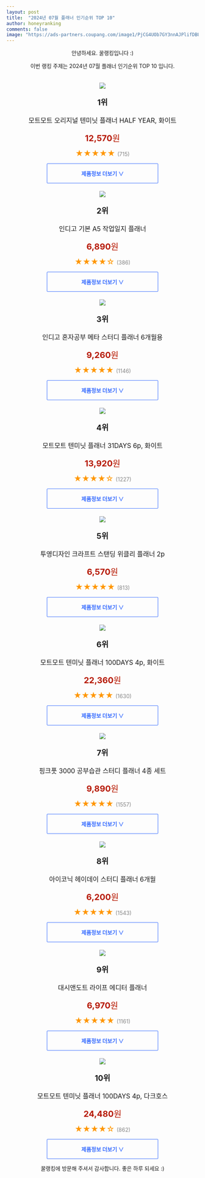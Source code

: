 ```yaml
---
layout: post
title:  "2024년 07월 플래너 인기순위 TOP 10"
author: honeyranking
comments: false
image: "https://ads-partners.coupang.com/image1/PjCG4UOb7GY3nnAJPlifDBUoCl3p8YDJW7WnOAPYkLGWJjKjpGHbYucssoqrW0Q7ym41B2HErpGXwF8yQmP49d_3Ke0phGfYiMN5N53JE6NvZ_4SFvxbFjAQ9IL9bQ_G1HrZPukt72FaGjRnQu8rYm5cEjJ4yFCx6n4k9cqkcApLvT1Dr0f2KMNTaKKBU13aCzoenhtHdVqUfRzEByKS1Bv2CYF1dNbcmv_MmmvgTPvDy1B-noCgmGsjwF-29bHi0kWUMcB2aNRBXSYSqw9q1xyoaOnxUcZGcFhxWiY3og=="
---
```

<p style="text-align: center;">안녕하세요. 꿀랭킹입니다 :)</p>
<p style="text-align: center;">이번 랭킹 주제는 2024년 07월 플래너 인기순위 TOP 10 입니다.</p><center><img src="https://ads-partners.coupang.com/image1/PjCG4UOb7GY3nnAJPlifDBUoCl3p8YDJW7WnOAPYkLGWJjKjpGHbYucssoqrW0Q7ym41B2HErpGXwF8yQmP49d_3Ke0phGfYiMN5N53JE6NvZ_4SFvxbFjAQ9IL9bQ_G1HrZPukt72FaGjRnQu8rYm5cEjJ4yFCx6n4k9cqkcApLvT1Dr0f2KMNTaKKBU13aCzoenhtHdVqUfRzEByKS1Bv2CYF1dNbcmv_MmmvgTPvDy1B-noCgmGsjwF-29bHi0kWUMcB2aNRBXSYSqw9q1xyoaOnxUcZGcFhxWiY3og==" style="margin-top:20px" /></center><p style="text-align: center; font-size: 20px"><b>1위</b></p><p style="text-align: center; font-size: 17px">모트모트 오리지널 텐미닛 플래너 HALF YEAR, 화이트</p><p style="text-align: center;"><span style="color: #b61800; font-size: 22px;"><b>12,570</b>원</span></p><p style="text-align: center;"><span style="color: #ff9600; font-size: 20px;">★★★★★ </span><span style="color: #878787;">(715)</span></p><center><a href="https://link.coupang.com/re/AFFSDP?lptag=AF3899140&subid=honeyrank&pageKey=1290972181&itemId=2302102930&vendorItemId=70299022170&traceid=V0-153-699f8b97aa1d16dd&clickBeacon=08c55370-48a8-11ef-a4ab-68eadd6c816c%7E3&requestid=20240723130001002039539194&token=31850C%7CMIXED"><div style="font-size: 14px; display: inline-block; padding: 15px 90px; color: #346aff; border-radius: 2px; border: 1px solid #346aff; cursor: pointer;"><b>제품정보 더보기 &or;</b></div></a></center><center><img src="https://ads-partners.coupang.com/image1/9Lfn-6abAMxkmjh99N7jovzdf7rpjtwwuCnTrVUyC3a_ziK5O5KJngHtcoMTgbsiuRzkV-QP39BA6M_DEchTJZq9fsyDF5O5tJ448ZIsQmUd341bx-Sifn_-RaS9M_5P0GTf0OqnpaWCw1x32whhKl5Qo3XAV4V1DQ68uQNCkukmJf8os0fJ1jO4a_EcCx8muKn2uuASrXrRSre0TaleWh2oY_L7bpohmP0DnaWGWFwuC6l8EOKyhiZQagHcY3xitNH3QQ4-Hufj9ezAGub86so8Tw==" style="margin-top:20px" /></center><p style="text-align: center; font-size: 20px"><b>2위</b></p><p style="text-align: center; font-size: 17px">인디고 기본 A5 작업일지 플래너</p><p style="text-align: center;"><span style="color: #b61800; font-size: 22px;"><b>6,890</b>원</span></p><p style="text-align: center;"><span style="color: #ff9600; font-size: 20px;">★★★★☆ </span><span style="color: #878787;">(386)</span></p><center><a href="https://link.coupang.com/re/AFFSDP?lptag=AF3899140&subid=honeyrank&pageKey=6553346783&itemId=14638417576&vendorItemId=81879921243&traceid=V0-153-4590622237b7e2df&requestid=20240723130001002039539194&token=31850C%7CMIXED"><div style="font-size: 14px; display: inline-block; padding: 15px 90px; color: #346aff; border-radius: 2px; border: 1px solid #346aff; cursor: pointer;"><b>제품정보 더보기 &or;</b></div></a></center><center><img src="https://ads-partners.coupang.com/image1/uagi86dV_vknPguPuYTdSoSE1Dk_xjQHFwsUv867ibujF4tli81Kmzu48sDM4yxLIC0hIHbSlW4b-lJR80BvZx78FV58ry7FT0LSBgh2FK6VPr7Bj-sEPiHxqU8P4l_TgEXvbqZOHfAq_wHfsxUe-cCwZjPs6RtqeuPp7N9tvNXGZ5dtdRfB7NZjBYJ8Em4Ij9PWGAffcYwtG67aHxdxo4v8p4WZXwWAq7psMTPeAtqzW3t4XKOfy2P0qT5pGW0QNonE50h54DpAb_wApwNE1vE2jgQ3FmSslZeh2HFOjKHFa-P1dffMkq0B" style="margin-top:20px" /></center><p style="text-align: center; font-size: 20px"><b>3위</b></p><p style="text-align: center; font-size: 17px">인디고 혼자공부 메타 스터디 플래너 6개월용</p><p style="text-align: center;"><span style="color: #b61800; font-size: 22px;"><b>9,260</b>원</span></p><p style="text-align: center;"><span style="color: #ff9600; font-size: 20px;">★★★★★ </span><span style="color: #878787;">(1146)</span></p><center><a href="https://link.coupang.com/re/AFFSDP?lptag=AF3899140&subid=honeyrank&pageKey=6305699737&itemId=13061739573&vendorItemId=90302017966&traceid=V0-153-381458ef88652727&requestid=20240723130001002039539194&token=31850C%7CMIXED"><div style="font-size: 14px; display: inline-block; padding: 15px 90px; color: #346aff; border-radius: 2px; border: 1px solid #346aff; cursor: pointer;"><b>제품정보 더보기 &or;</b></div></a></center><center><img src="https://ads-partners.coupang.com/image1/I2IeaZbJvtahGATjI0NLwm3sAzOCd7kieZkOLneMLYKWbm8oyhdrfMzRc6gVt3vsmSTJbE62ZgQ1DqdTQYvQaS1kJ6qQEli6HYDKIWGW7N6VkX3F_zNk-jO80RUZ-qt0VfTSAvuaFgGo1v7OFCfUt7n-yqLQPppEFPIufCib1eeJh0klBalzw4rkqgBmPeqmmT_hLbE5EgkxNGymJEMYYGWwQQuVyPpbCsS3_n3KxoNQdYkYTjlvjNChonVQqP3MmnSeoqOs1KyiCftfpXO30Ph_wan7b_29XFcqXsw=" style="margin-top:20px" /></center><p style="text-align: center; font-size: 20px"><b>4위</b></p><p style="text-align: center; font-size: 17px">모트모트 텐미닛 플래너 31DAYS 6p, 화이트</p><p style="text-align: center;"><span style="color: #b61800; font-size: 22px;"><b>13,920</b>원</span></p><p style="text-align: center;"><span style="color: #ff9600; font-size: 20px;">★★★★☆ </span><span style="color: #878787;">(1227)</span></p><center><a href="https://link.coupang.com/re/AFFSDP?lptag=AF3899140&subid=honeyrank&pageKey=5484499797&itemId=8471138766&vendorItemId=75758701811&traceid=V0-153-d0c3d7b19f3e57b0&clickBeacon=08c55370-48a8-11ef-ae08-0e6d6ef0d2e7%7E3&requestid=20240723130001002039539194&token=31850C%7CMIXED"><div style="font-size: 14px; display: inline-block; padding: 15px 90px; color: #346aff; border-radius: 2px; border: 1px solid #346aff; cursor: pointer;"><b>제품정보 더보기 &or;</b></div></a></center><center><img src="https://ads-partners.coupang.com/image1/sU_3X8OYcqeevF2JsTBHuRIM1y-TKzAhdwYSSdBII82rYMrfSiOvcsnJWPTW77vyAv3GCj-7qb2A5xIkpjCHcHSd5c30glgwhwNQi9FONTeTmfzb9yrA0ewcRJ3rNXXHTL4bcUFTFch5B1Q4S7hSj8rT1nIATJ-y7rVdRTcx7XLPXLB-Ckp9sy91v7LXr22_HuvrRrnixS8rMKUY4ZHN_6GhPUKsMaDfSP0ZtjEro_TUNFS6y-qoW_9o63-ZKFQt98PQXuA4jDYN9BvWPLo0QID2XTAsLyuwyuw9KL0_VrXq5YgJV0r9II-2DA==" style="margin-top:20px" /></center><p style="text-align: center; font-size: 20px"><b>5위</b></p><p style="text-align: center; font-size: 17px">투영디자인 크라프트 스탠딩 위클리 플래너 2p</p><p style="text-align: center;"><span style="color: #b61800; font-size: 22px;"><b>6,570</b>원</span></p><p style="text-align: center;"><span style="color: #ff9600; font-size: 20px;">★★★★★ </span><span style="color: #878787;">(813)</span></p><center><a href="https://link.coupang.com/re/AFFSDP?lptag=AF3899140&subid=honeyrank&pageKey=37855028&itemId=139714872&vendorItemId=3299635032&traceid=V0-153-92e0ea4b8296493c&requestid=20240723130001002039539194&token=31850C%7CMIXED"><div style="font-size: 14px; display: inline-block; padding: 15px 90px; color: #346aff; border-radius: 2px; border: 1px solid #346aff; cursor: pointer;"><b>제품정보 더보기 &or;</b></div></a></center><center><img src="https://ads-partners.coupang.com/image1/d2NJEhZAHHit6cfNd1ajmWRL8u_iAYEfsJk_EJkWEGEikxeqrw1_rKt5Wkc40ymEn73eyVdGHcs8G7iokO_4XeZY4sy8IzrMj7QZ9VRGv2_RNfpe0OOllRul_MMkP6hr944LMK7qRxPRHFXW21cI5Wyo0WghD848x_MWIgcoCBXc4om2-MaVQT7JRB60fyy4nPAFlAfiBcJZ6wfuvzDubgdUaie1VKi39_8qDje-j1iz_2swzWoT4Z9Fpvf5hfrKNIofXLi5VVRn6VtmB-mLiedmK1bsqkQ6v2qsX9g=" style="margin-top:20px" /></center><p style="text-align: center; font-size: 20px"><b>6위</b></p><p style="text-align: center; font-size: 17px">모트모트 텐미닛 플래너 100DAYS 4p, 화이트</p><p style="text-align: center;"><span style="color: #b61800; font-size: 22px;"><b>22,360</b>원</span></p><p style="text-align: center;"><span style="color: #ff9600; font-size: 20px;">★★★★★ </span><span style="color: #878787;">(1630)</span></p><center><a href="https://link.coupang.com/re/AFFSDP?lptag=AF3899140&subid=honeyrank&pageKey=5484500138&itemId=8471140244&vendorItemId=75758703472&traceid=V0-153-d8fd3a137baf2571&clickBeacon=08c55370-48a8-11ef-83bd-5a91a605a53f%7E3&requestid=20240723130001002039539194&token=31850C%7CMIXED"><div style="font-size: 14px; display: inline-block; padding: 15px 90px; color: #346aff; border-radius: 2px; border: 1px solid #346aff; cursor: pointer;"><b>제품정보 더보기 &or;</b></div></a></center><center><img src="https://ads-partners.coupang.com/image1/bVeO2ahIMqYhnw_1besFlAKtB_zDvutZQaJj3D7mcZulTc7k9h2uMZ5Cf7qYmcb2VNawNighItmnBJvaNT69LCOZenRIeHrTsNruz78X79sr-Oss3b1Zow617qYpySBYqzUfuChIb3nLwuUge1S_mMOVlbfi9-7gUpiBO4t6R4s1ZW8RjHGhAVWhQ7Vr4ozfLYE-t20mk-AQdzBf0VUnwlwTDJp4cHbLu5_escLR_7re8hK_bhe61y6UQMlzdpU0JHtV2hPVnRysWQz6J_KKMHeyl48h46G2wwne" style="margin-top:20px" /></center><p style="text-align: center; font-size: 20px"><b>7위</b></p><p style="text-align: center; font-size: 17px">핑크풋 3000 공부습관 스터디 플래너 4종 세트</p><p style="text-align: center;"><span style="color: #b61800; font-size: 22px;"><b>9,890</b>원</span></p><p style="text-align: center;"><span style="color: #ff9600; font-size: 20px;">★★★★★ </span><span style="color: #878787;">(1557)</span></p><center><a href="https://link.coupang.com/re/AFFSDP?lptag=AF3899140&subid=honeyrank&pageKey=1329883121&itemId=2353798507&vendorItemId=70350276133&traceid=V0-153-d1aa0a76674278ab&requestid=20240723130001002039539194&token=31850C%7CMIXED"><div style="font-size: 14px; display: inline-block; padding: 15px 90px; color: #346aff; border-radius: 2px; border: 1px solid #346aff; cursor: pointer;"><b>제품정보 더보기 &or;</b></div></a></center><center><img src="https://ads-partners.coupang.com/image1/vQfAYTEOmX7a7mbevYmN_R8tEWYap-C6iGaprea7Ose2LhuAK6ZQsSwhJjc1W9hXF7mSulOAPVq_m1Psys5bkmmW0bBAcmME47eaG3gVA7Aq9R5zc0zzBP3ggula4u11jnWoIcxVspbJxWVOFNTEwgQe7vF2MQdtKbTtG4O1Fy-xfw8GsPG12p9qE_oCHzlI7bw7oYwVT1YboD6CctbXgVGiBdXq5as4aKgebVyGIvNUwcBrl8dcg9JwKN6nL_uhRt0KKsMUERs4o0ZajowmF-N7vw==" style="margin-top:20px" /></center><p style="text-align: center; font-size: 20px"><b>8위</b></p><p style="text-align: center; font-size: 17px">아이코닉 헤이데이 스터디 플래너 6개월</p><p style="text-align: center;"><span style="color: #b61800; font-size: 22px;"><b>6,200</b>원</span></p><p style="text-align: center;"><span style="color: #ff9600; font-size: 20px;">★★★★★ </span><span style="color: #878787;">(1543)</span></p><center><a href="https://link.coupang.com/re/AFFSDP?lptag=AF3899140&subid=honeyrank&pageKey=5510782542&itemId=8589054790&vendorItemId=75876324421&traceid=V0-153-8f9ac3d741e53fd8&requestid=20240723130001002039539194&token=31850C%7CMIXED"><div style="font-size: 14px; display: inline-block; padding: 15px 90px; color: #346aff; border-radius: 2px; border: 1px solid #346aff; cursor: pointer;"><b>제품정보 더보기 &or;</b></div></a></center><center><img src="https://ads-partners.coupang.com/image1/JG3ojmtE0xxfpDMcJHwArLWgsflnCDorS8opiZLJzHTvvoEiB18aSGi_nPMlor7vJ6eU5G75qz76YBt_L1Wz1wjexKJWW0qhQYDcsEyYSkWgI0TCmyPzL9v5zMTMcjCM4KG2wnjR9HSc4bWM5FQGoBPVK_rZhKlKCJPCghgvH0icSDkPGTRIQB32nLDRZAXigO6BvWI5FX5GCUkFw3tlpk9y_Wa_AR_6JI3APSM9d1uckVkuTAxegvgWUdgsrEzV_m8m7E9fVTwaqyzc4TdoI93S47xxwxDKQrU=" style="margin-top:20px" /></center><p style="text-align: center; font-size: 20px"><b>9위</b></p><p style="text-align: center; font-size: 17px">대시앤도트 라이프 에디터 플래너</p><p style="text-align: center;"><span style="color: #b61800; font-size: 22px;"><b>6,970</b>원</span></p><p style="text-align: center;"><span style="color: #ff9600; font-size: 20px;">★★★★★ </span><span style="color: #878787;">(1161)</span></p><center><a href="https://link.coupang.com/re/AFFSDP?lptag=AF3899140&subid=honeyrank&pageKey=6602952641&itemId=14942127162&vendorItemId=82166256412&traceid=V0-153-727adee05187ca38&requestid=20240723130001002039539194&token=31850C%7CMIXED"><div style="font-size: 14px; display: inline-block; padding: 15px 90px; color: #346aff; border-radius: 2px; border: 1px solid #346aff; cursor: pointer;"><b>제품정보 더보기 &or;</b></div></a></center><center><img src="https://ads-partners.coupang.com/image1/t8WoFSjXyaslMPY2t5ewdNmPz7PdlUuzQQDPxYkijb7CUNJLTfQuQ_0rGrWuzfwkfF2zNhWqr5Y4xU5-q8msp8Q9YIDoBCpdiLLt6m2tm-vk-OYZ4YvrqwZVeVkeHo3nY0edpetlMe8xKwLPSg90nBN4rWUewVvzU5OP7ez_euQ6VFZeOC8AGRp4rKOxmeSp6vD_46f8zeUCdC48URStFIBUilCFYZmNaelNG_DYzPWtS2tFKPuJ-W93InCRhxz3aGPPeWyMJBYrQ0Luk-hGlDv_QttoG2O9ZDAi8OHl" style="margin-top:20px" /></center><p style="text-align: center; font-size: 20px"><b>10위</b></p><p style="text-align: center; font-size: 17px">모트모트 텐미닛 플래너 100DAYS 4p, 다크호스</p><p style="text-align: center;"><span style="color: #b61800; font-size: 22px;"><b>24,480</b>원</span></p><p style="text-align: center;"><span style="color: #ff9600; font-size: 20px;">★★★★☆ </span><span style="color: #878787;">(862)</span></p><center><a href="https://link.coupang.com/re/AFFSDP?lptag=AF3899140&subid=honeyrank&pageKey=5484500138&itemId=8471140185&vendorItemId=75758703238&traceid=V0-153-d8fd3a137baf2571&clickBeacon=08c55370-48a8-11ef-960c-8fea9670fa4f%7E3&requestid=20240723130001002039539194&token=31850C%7CMIXED"><div style="font-size: 14px; display: inline-block; padding: 15px 90px; color: #346aff; border-radius: 2px; border: 1px solid #346aff; cursor: pointer;"><b>제품정보 더보기 &or;</b></div></a></center><p style="text-align: center;">꿀랭킹에 방문해 주셔서 감사합니다. 좋은 하루 되세요 :)</p>
